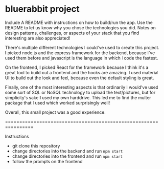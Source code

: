 # bluerabbit project

Include A README with instructions on how to build/run the app. Use the README to let us know why you chose the technologies you did. Notes on design patterns, challenges, or aspects of your stack that you find interesting are also appreciated!

There's multiple different technologies I could've used to create this project. I picked node.js and the express framework for the backend, because I've used them before and javascript is the language in which I code the fastest. 

On the frontend, I picked React for the framework because I think it's a great tool to build out a frontend and the hooks are amazing. I used material UI to build out the look and feel, because even the default styling is great. 

Finally, one of the most interesting aspects is that ordinarily I would've used some sort of SQL or NoSQL technology to upload the text/pictures, but for simplicity's sake I used my own harddrive. This led me to find the multer package that I used which worked surprisingly well!

Overall, this small project was a good experience.

================================================================

Instructions 
- git clone this repository
- change directories into the backend and run `npm start`
- change directories into the frontend and run `npm start`
- follow the prompts on the frontend
